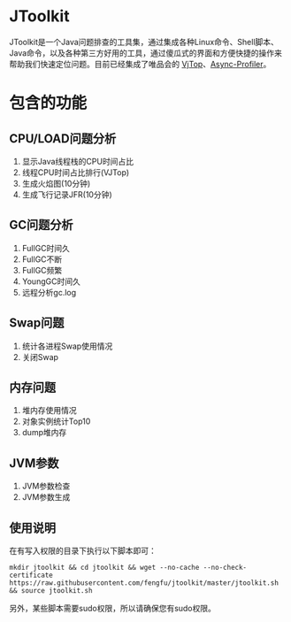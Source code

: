 # JToolkit #
JToolkit是一个Java问题排查的工具集，通过集成各种Linux命令、Shell脚本、Java命令，以及各种第三方好用的工具，通过傻瓜式的界面和方便快捷的操作来帮助我们快速定位问题。目前已经集成了唯品会的 [VjTop](https://github.com/vipshop/vjtools/tree/master/vjtop)、[Async-Profiler](https://github.com/jvm-profiling-tools/async-profiler)。

# 包含的功能 #
## CPU/LOAD问题分析 ##
1. 显示Java线程栈的CPU时间占比
2. 线程CPU时间占比排行(VJTop)
3. 生成火焰图(10分钟)
4. 生成飞行记录JFR(10分钟)
## GC问题分析 ##
1. FullGC时间久
2. FullGC不断
3. FullGC频繁
4. YoungGC时间久
5. 远程分析gc.log
## Swap问题 ##
1. 统计各进程Swap使用情况
2. 关闭Swap
## 内存问题 ##
1. 堆内存使用情况
2. 对象实例统计Top10
3. dump堆内存
## JVM参数 ##
1. JVM参数检查
2. JVM参数生成

## 使用说明 ##

在有写入权限的目录下执行以下脚本即可：
```
mkdir jtoolkit && cd jtoolkit && wget --no-cache --no-check-certificate https://raw.githubusercontent.com/fengfu/jtoolkit/master/jtoolkit.sh && source jtoolkit.sh
```
另外，某些脚本需要sudo权限，所以请确保您有sudo权限。
